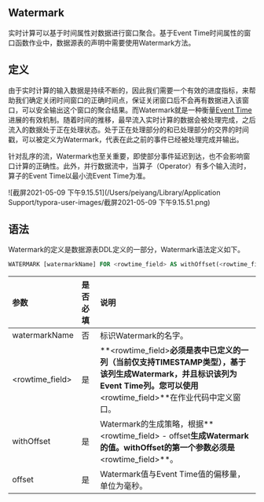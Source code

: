 ## Watermark

实时计算可以基于时间属性对数据进行窗口聚合。基于Event Time时间属性的窗口函数作业中，数据源表的声明中需要使用Watermark方法。



## 定义

由于实时计算的输入数据是持续不断的，因此我们需要一个有效的进度指标，来帮助我们确定关闭时间窗口的正确时间点，保证关闭窗口后不会再有数据进入该窗口，可以安全输出这个窗口的聚合结果。而Watermark就是一种衡量[Event Time](https://helpcdn.aliyun.com/document_detail/96878.html#section-jf3-mhf-5fb)进展的有效机制。随着时间的推移，最早流入实时计算的数据会被处理完成，之后流入的数据处于正在处理状态。处于正在处理部分的和已处理部分的交界的时间戳，可以被定义为Watermark，代表在此之前的事件已经被处理完成并输出。

针对乱序的流，Watermark也至关重要，即使部分事件延迟到达，也不会影响窗口计算的正确性。此外，并行数据流中，当算子（Operator）有多个输入流时，算子的Event Time以最小流Event Time为准。

![截屏2021-05-09 下午9.15.51](/Users/peiyang/Library/Application Support/typora-user-images/截屏2021-05-09 下午9.15.51.png)



## 语法

Watermark的定义是数据源表DDL定义的一部分，Watermark语法定义如下。

```sql
WATERMARK [watermarkName] FOR <rowtime_field> AS withOffset(<rowtime_field>, offset)
```



| 参数            | 是否必填 | 说明                                                         |
| :-------------- | :------- | :----------------------------------------------------------- |
| watermarkName   | 否       | 标识Watermark的名字。                                        |
| <rowtime_field> | 是       | **<rowtime_field>**必须是表中已定义的一列（当前仅支持TIMESTAMP类型），基于该列生成Watermark，并且标识该列为Event Time列。您可以使用**<rowtime_field>**在作业代码中定义窗口。 |
| withOffset      | 是       | Watermark的生成策略，根据**<rowtime_field> - offset**生成Watermark的值。**withOffset**的第一个参数必须是**<rowtime_field>**。 |
| offset          | 是       | Watermark值与Event Time值的偏移量，单位为毫秒。              |









